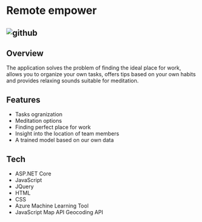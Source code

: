 # Remote empower

![github](https://img.icons8.com/nolan/64/working-with-a-laptop.png)
--
## Overview

The application solves the problem of finding the ideal place for work, allows you to organize your own tasks, offers tips based on your own habits and provides relaxing sounds suitable for meditation.

 ## Features
* Tasks ogranization
* Meditation options
* Finding perfect place for work
* Insight into the location of team members
* A trained model based on our own data

## Tech
* ASP.NET Core
* JavaScript
* JQuery
* HTML
* CSS
* Azure Machine Learning Tool
* JavaScript Map API Geocoding API

